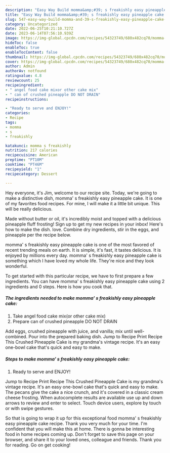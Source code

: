 ```yaml
---
description: "Easy Way Build momma&amp;#39; s freakishly easy pineapple cake the Delicious}"
title: "Easy Way Build momma&amp;#39; s freakishly easy pineapple cake the Delicious}"
slug: 547-easy-way-build-momma-and-39-s-freakishly-easy-pineapple-cake-the-delicious
category: Uncategorized
date: 2022-06-25T10:21:10.727Z
date: 2023-06-14T07:56:10.939Z
image: https://img-global.cpcdn.com/recipes/54323749/680x482cq70/momma-s-freakishly-easy-pineapple-cake-recipe-main-photo.jpg
hideToc: false
enableToc: true
enableTocContent: false
thumbnail: https://img-global.cpcdn.com/recipes/54323749/680x482cq70/momma-s-freakishly-easy-pineapple-cake-recipe-main-photo.jpg
cover: https://img-global.cpcdn.com/recipes/54323749/680x482cq70/momma-s-freakishly-easy-pineapple-cake-recipe-main-photo.jpg
author: Admin
authorAv: notfound
ratingvalue: 4.8
reviewcount: 25
recipeingredient:
- " angel food cake mixor other cake mix"
- " can of crushed pineapple DO NOT DRAIN"
recipeinstructions:

- "Ready to serve and ENJOY!"
categories:
- Recipe
tags:
- momma
- s
- freakishly

katakunci: momma s freakishly 
nutrition: 217 calories
recipecuisine: American
preptime: "PT10M"
cooktime: "PT46M"
recipeyield: "1"
recipecategory: Dessert

---
```



Hey everyone, it's Jim, welcome to our recipe site. Today, we're going to make a distinctive dish, momma&#39; s freakishly easy pineapple cake. It is one of my favorites food recipes. For mine, I will make it a little bit unique. This will be really delicious.

Made without butter or oil, it&#39;s incredibly moist and topped with a delicious pineapple fluff frosting! Sign up to get my new recipes in your inbox! Here&#39;s how to make the dish. love. Combine dry ingredients, stir in the eggs, and pineapple per the recipe below.

momma&#39; s freakishly easy pineapple cake is one of the most favored of recent trending meals on earth. It is simple, it's fast, it tastes delicious. It is enjoyed by millions every day. momma&#39; s freakishly easy pineapple cake is something which I have loved my whole life. They're nice and they look wonderful.


To get started with this particular recipe, we have to first prepare a few ingredients. You can have momma&#39; s freakishly easy pineapple cake using 2 ingredients and 0 steps. Here is how you cook that.

<!--inarticleads1-->

##### The ingredients needed to make momma&#39; s freakishly easy pineapple cake:

1. Take  angel food cake mix(or other cake mix)
1. Prepare  can of crushed pineapple DO NOT DRAIN


Add eggs, crushed pineapple with juice, and vanilla; mix until well-combined. Pour into the prepared baking dish. Jump to Recipe Print Recipe This Crushed Pineapple Cake is my grandma&#39;s vintage recipe. It&#39;s an easy one-bowl cake that&#39;s quick and easy to make. 

<!--inarticleads2-->

##### Steps to make momma&#39; s freakishly easy pineapple cake:


1. Ready to serve and ENJOY!

Jump to Recipe Print Recipe This Crushed Pineapple Cake is my grandma&#39;s vintage recipe. It&#39;s an easy one-bowl cake that&#39;s quick and easy to make. The pecans give the cake a nice crunch, and it&#39;s covered in a classic cream cheese frosting. When autocomplete results are available use up and down arrows to review and enter to select. Touch device users, explore by touch or with swipe gestures. 

So that is going to wrap it up for this exceptional food momma&#39; s freakishly easy pineapple cake recipe. Thank you very much for your time. I'm confident that you will make this at home. There is gonna be interesting food in home recipes coming up. Don't forget to save this page on your browser, and share it to your loved ones, colleague and friends. Thank you for reading. Go on get cooking!
